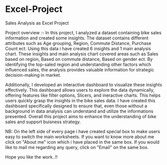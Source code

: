 # Excel-Project
Sales Analysis as Excel Project

Project overview :-
In this project, I analyzed a dataset containing bike sales information and created some insights. The dataset contains different attributes such as Age grouping, Region, Commute Distance, Purchase Count ect. Using this data i have created 6 insights and 1 main analysis chart. These insights and main analysis chart covered areas such as Sales based on region, Based on commute distance, Based on gender ect. By identifying the top-saled region and understanding other factors which influenced sales, the analysis provides valuable information for strategic decision-making in market.

Additionally, I developed an interactive dashboard to visualize these insights effectively. This dashboard allows users to explore the data dynamically, offering features like filter options, Slicers, and ineractive charts. This helps users quickly grasp the insights in the bike sales data. I have created this dashboard specifically designed to ensure that, even those without a background in data analysis can understand and utilize the informations presented. Overall this project aims to enhance the understanding of bike sales and support buisness strategy.

NB: On the left side of every page i have created special box to make users easy to switch the main worksheets. If you want to know more about me click on "About me" icon which i have placed in the same box. If you would like to mail me regarding any query, click on "Email" on the same box.

Hope you like the work..!!
